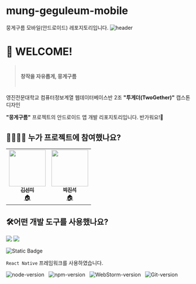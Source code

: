 # mung-geguleum-mobile
뭉게구름 모바일(안드로이드) 레포지토리입니다.
![header](https://capsule-render.vercel.app/api?type=waving&color=6667ab&height=300&section=header&text=3WDA%20뭉게구름&fontSize=80&fontColor=f0f0fd)

# 🤗 WELCOME!

> <h4>　<br>창작을 자유롭게, 뭉게구름<br>　

영진전문대학교 컴퓨터정보계열 웹데이터베이스반 2조 **"투게더(TwoGether)"** 캡스톤디자인

**"뭉게구름"** 프로젝트의 안드로이드 앱 개발 리포지토리입니다. 반가워요!👋


## 👨‍👩‍👦‍👦 누가 프로젝트에 참여했나요?
<div align="center">
<table>
    <tr> 
<td align="center"><a href="https://github.com/KIM-SeonMi"><img src="https://avatars.githubusercontent.com/u/103207266?v=4"
 width="100px;" alt=""/><br /><sub><b>김선미</b></sub></a><br /><a href="https://github.com/KIM-SeonMi" title="Code">🏠</a></td>

<td align="center"><a href="https://github.com/jinDol99"><img src="https://avatars.githubusercontent.com/u/103583674?v=4"
 width="100px;" alt=""/><br /><sub><b>박진석</b></sub></a><br /><a href="https://github.com/jinDol99" title="Code">🏠</a></td>

</tr>
</table>
</div>

## 🛠️어떤 개발 도구를 사용했나요?
<img src="https://img.shields.io/badge/React%20Native-61DAFB?style=for-the-badge&logo=React&logoColor=white">
<img src="https://img.shields.io/badge/Git-F05032?style=for-the-badge&logo=Git&logoColor=white">

![Static Badge](https://img.shields.io/badge/:badgeContent)


`React Native` 프레임워크를 사용하였습니다.

![node-version](https://img.shields.io/badge/node-v18.12.0-lightgray??style=flat-square&logoColor=white)&nbsp;&nbsp;
![npm-version](https://img.shields.io/badge/npm-v9.6.2-lightgray??style=flat-square&logoColor=white)&nbsp;&nbsp;
![WebStorm-version](https://img.shields.io/badge/WebStorm-2023.1.1-lightgray??style=flat-square&logoColor=white)&nbsp;&nbsp;
![Git-version](https://img.shields.io/badge/Git-v2.41.0-lightgray??style=flat-square&logoColor=white)
